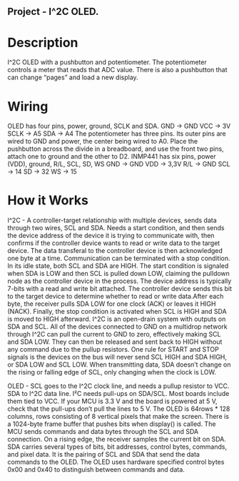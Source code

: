 ## Project - I^2C OLED. ##

# Description #
I^2C OLED with a pushbutton and potentiometer. The potentiometer controls a meter that reads that ADC value. There is also a pushbutton that can change “pages” and load a new display. 

# Wiring #
OLED has four pins, power, ground, SCLK and SDA.
GND -> GND		VCC -> 3V		SCLK -> A5		SDA -> A4
The potentiometer has three pins. Its outer pins are wired to GND and power, the center being wired to A0. 
Place the pushbutton across the divide in a breadboard, and use the front two pins, attach one to ground and the other to D2. 
INMP441 has six pins, power (VDD), ground, R/L, SCL, SD, WS
GND -> GND		VDD -> 3,3V		R/L -> GND
SCL ->	14		SD ->	32		WS -> 15


# How it Works #
I^2C - A controller-target relationship with multiple devices, sends data through two wires, SCL and SDA.
Needs a start condition, and then sends the device address of the device it is trying to communicate with, then confirms if the controller device wants to read or
write data to the target device. The data transferal to the controller device is then acknowledged one byte at a time. Communication can be terminated with a stop condition. 
In its idle state, both SCL and SDA are HIGH. The start condition is signaled when SDA is LOW and then SCL is pulled down LOW, claiming the pulldown node as the controller device in
the process. The device address is typically 7-bits with a read and write bit attached. The controller device sends this bit to the target device to determine whether
to read or write data.After each byte, the receiver pulls SDA LOW for one clock (ACK) or leaves it HIGH (NACK). Finally, the stop condition is activated when SCL is HIGH and SDA is
moved to HIGH afterward. 
I^2C is an open-drain system with outputs on SDA and SCL. All of the devices connected to GND on a multidrop network through I^2C can pull the current to GND to zero, effectively making SCL and SDA LOW. They can then be released and sent back to HIGH without any command due to the pullup resistors. One rule for START and STOP signals is the devices on the bus will never send SCL HIGH and SDA HIGH, or SDA LOW and SCL LOW. When transmitting data, SDA doesn’t change on the rising or falling edge of SCL, only changing when the clock is LOW. 

OLED - SCL goes to the I^2C clock line, and needs a pullup resistor to VCC.  SDA to I^2C data line. I²C needs pull-ups on SDA/SCL. Most boards include them tied to VCC. If your MCU is 3.3 V and the board is powered at 5 V, check that the pull-ups don’t pull the lines to 5 V. The OLED is 64rows * 128 columns, rows consisting of 8 vertical pixels that make the screen. There is a 1024-byte frame buffer that pushes bits when display() is called. The MCU sends commands and data bytes through the SCL and SDA connection. On a rising edge, the receiver samples the current bit on SDA. SDA carries several types of bits, bit addresses, control bytes, commands, and pixel data. It is the pairing of SCL and SDA that send the data commands to the OLED. The OLED uses hardware specified control bytes 0x00 and 0x40 to distinguish between commands and data.  
